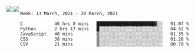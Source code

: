 <a href="https://github.com/anuraghazra/github-readme-stats">
  <img align="left" src="https://github-readme-stats.vercel.app/api?username=Tanesan&count_private=true&show_icons=true" />
</a>
<a href="https://github.com/anuraghazra/github-readme-stats">
  <img align="left" src="https://github-readme-stats.vercel.app/api/top-langs/?username=Tanesan" />
</a>

<!--START_SECTION:waka-->
```text
Week: 13 March, 2021 - 20 March, 2021

C            46 hrs 8 mins   ██████████████████████▓░░   91.07 % 
Python       2 hrs 17 mins   █░░░░░░░░░░░░░░░░░░░░░░░░   04.52 % 
JavaScript   40 mins         ▒░░░░░░░░░░░░░░░░░░░░░░░░   01.35 % 
CSS          38 mins         ▒░░░░░░░░░░░░░░░░░░░░░░░░   01.26 % 
CSV          21 mins         ▒░░░░░░░░░░░░░░░░░░░░░░░░   00.70 % 
```
<!--END_SECTION:waka-->
